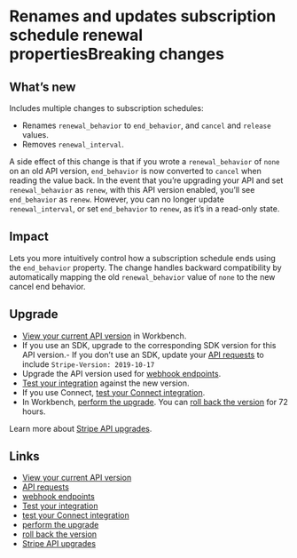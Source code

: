 # Renames and updates subscription schedule renewal propertiesBreaking changes

## What’s new

Includes multiple changes to subscription schedules:

- Renames `renewal_behavior` to `end_behavior`, and `cancel` and `release`
values.
- Removes `renewal_interval`.

A side effect of this change is that if you wrote a `renewal_behavior` of `none`
on an old API version, `end_behavior` is now converted to `cancel` when reading
the value back. In the event that you’re upgrading your API and set
`renewal_behavior` as `renew`, with this API version enabled, you’ll see
`end_behavior` as `renew`. However, you can no longer update `renewal_interval`,
or set `end_behavior` to `renew`, as it’s in a read-only state.

## Impact

Lets you more intuitively control how a subscription schedule ends using the
`end_behavior` property. The change handles backward compatibility by
automatically mapping the old `renewal_behavior` value of `none` to the new
cancel end behavior.

## Upgrade

- [View your current API
version](https://docs.stripe.com/upgrades#view-your-api-version-and-the-latest-available-upgrade-in-workbench)
in Workbench.
- If you use an SDK, upgrade to the corresponding SDK version for this API
version.- If you don’t use an SDK, update your [API
requests](https://docs.stripe.com/api/versioning) to include `Stripe-Version:
2019-10-17`
- Upgrade the API version used for [webhook
endpoints](https://docs.stripe.com/webhooks/versioning).
- [Test your integration](https://docs.stripe.com/testing) against the new
version.
- If you use Connect, [test your Connect
integration](https://docs.stripe.com/connect/testing).
- In Workbench, [perform the
upgrade](https://docs.stripe.com/upgrades#perform-the-upgrade). You can [roll
back the version](https://docs.stripe.com/upgrades#roll-back-your-api-version)
for 72 hours.

Learn more about [Stripe API upgrades](https://docs.stripe.com/upgrades).

## Links

- [View your current API
version](https://docs.stripe.com/upgrades#view-your-api-version-and-the-latest-available-upgrade-in-workbench)
- [API requests](https://docs.stripe.com/api/versioning)
- [webhook endpoints](https://docs.stripe.com/webhooks/versioning)
- [Test your integration](https://docs.stripe.com/testing)
- [test your Connect integration](https://docs.stripe.com/connect/testing)
- [perform the upgrade](https://docs.stripe.com/upgrades#perform-the-upgrade)
- [roll back the
version](https://docs.stripe.com/upgrades#roll-back-your-api-version)
- [Stripe API upgrades](https://docs.stripe.com/upgrades)
